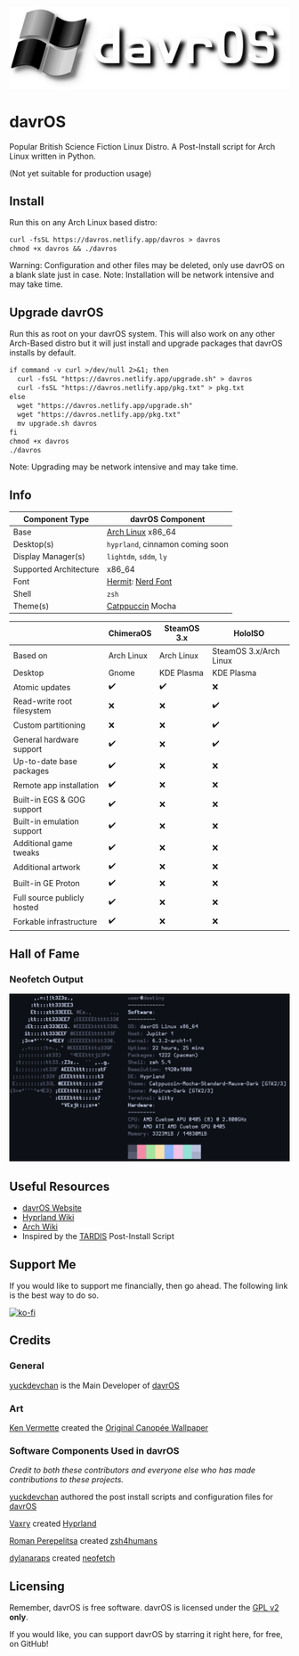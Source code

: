 ![davrOS](images/davros_logo_banner_lower.png)
# davrOS 
Popular British Science Fiction Linux Distro. A Post-Install script for Arch Linux written in Python.

(Not yet suitable for production usage)
## Install
Run this on any Arch Linux based distro:
```shell
curl -fsSL https://davros.netlify.app/davros > davros
chmod +x davros && ./davros
```
Warning: Configuration and other files may be deleted, only use davrOS on a blank slate just in case.
Note: Installation will be network intensive and may take time.
## Upgrade davrOS
Run this as root on your davrOS system. This will also work on any other Arch-Based distro but it will just install and upgrade packages that davrOS installs by default.
```shell
if command -v curl >/dev/null 2>&1; then
  curl -fsSL "https://davros.netlify.app/upgrade.sh" > davros
  curl -fsSL "https://davros.netlify.app/pkg.txt" > pkg.txt
else
  wget "https://davros.netlify.app/upgrade.sh"
  wget "https://davros.netlify.app/pkg.txt"
  mv upgrade.sh davros
fi
chmod +x davros
./davros
```
Note: Upgrading may be network intensive and may take time.
## Info
| Component Type         | davrOS Component        |
|------------------------|-------------------------|
| Base                   | [Arch Linux](https://archlinux.org/) x86_64 |
| Desktop(s)             | `hyprland`, cinnamon coming soon |
| Display Manager(s)     | `lightdm`, `sddm`, `ly` |
| Supported Architecture | x86_64                  |
| Font                   | [Hermit](https://www.programmingfonts.org/#hermit): [Nerd Font](https://www.nerdfonts.com) |
| Shell                  | `zsh`                   |
| Theme(s)               | [Catppuccin](https://github.com/catppuccin/catppuccin) Mocha |

|                                   | ChimeraOS          | SteamOS 3.x        | HoloISO                |
| --------------------------------- | ------------------ | ------------------ | ---------------------- |
| Based on                          | Arch Linux         | Arch Linux         | SteamOS 3.x/Arch Linux |
| Desktop                           | Gnome              | KDE Plasma         | KDE Plasma             |
| Atomic updates                    | :heavy_check_mark: | :heavy_check_mark: | :x:                    |
| Read-write root filesystem        | :x:                | :x:                | :heavy_check_mark:     |
| Custom partitioning               | :x:                | :x:                | :heavy_check_mark:     |
| General hardware support          | :heavy_check_mark: | :x:                | :heavy_check_mark:     |
| Up-to-date base packages          | :heavy_check_mark: | :x:                | :x:                    |
| Remote app installation           | :heavy_check_mark: | :x:                | :x:                    |
| Built-in EGS & GOG support        | :heavy_check_mark: | :x:                | :x:                    |
| Built-in emulation support        | :heavy_check_mark: | :x:                | :x:                    |
| Additional game tweaks            | :heavy_check_mark: | :x:                | :x:                    |
| Additional artwork                | :heavy_check_mark: | :x:                | :x:                    |
| Built-in GE Proton                | :heavy_check_mark: | :x:                | :x:                    |
| Full source publicly hosted       | :heavy_check_mark: | :x:                | :x:                    |
| Forkable infrastructure           | :heavy_check_mark: | :x:                | :x:                    |

## Hall of Fame
### Neofetch Output
![neofetch output](images/showcase/neofetch_v3.png)
## Useful Resources
- [davrOS Website](https://davros.netlify.app)
- [Hyprland Wiki](https://wiki.hyprland.org/)
- [Arch Wiki](https://wiki.archlinux.org/)
- Inspired by the [TARDIS](https://gitlab.com/notnapoleon1/tardis) Post-Install Script

## Support Me
If you would like to support me financially, then go ahead. The following link is the best way to do so.

[![ko-fi](https://ko-fi.com/img/githubbutton_sm.svg)](https://ko-fi.com/W7W8DSYQB)

## Credits
### General
[yuckdevchan](https://github.com/yuckdevchan) is the Main Developer of [davrOS](https://github.com/yuckdevchan/davrOS)

### Art

[Ken Vermette](https://kver.ca/) created the [Original Canopée Wallpaper](https://kver.ca/2016/12/plasma-5-9-wallpaper-canopee/)

### Software Components Used in davrOS
_Credit to both these contributors and everyone else who has made contributions to these projects._

[yuckdevchan](https://github.com/yuckdevchan) authored the post install scripts and configuration files for [davrOS](https://github.com/yuckdevchan/davrOS)

[Vaxry](https://github.com/vaxerski) created [Hyprland](https://github.com/hyprwm/Hyprland)

[Roman Perepelitsa](https://github.com/romkatv) created [zsh4humans](https://github.com/romkatv/zsh4humans)

[dylanaraps](https://github.com/dylanaraps) created [neofetch](https://github.com/dylanaraps/neofetch)

## Licensing
Remember, davrOS is free software.
davrOS is licensed under the [GPL v2](https://www.gnu.org/licenses/old-licenses/gpl-2.0.html) <b>only</b>.

If you would like, you can support davrOS by starring it right here, for free, on GitHub!
